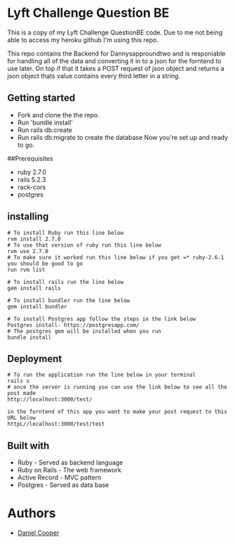 # Lyft Challenge Question BE
This is a copy of my Lyft Challenge QuestionBE code. Due to me not being able to access my heroku github I'm using this repo. 

This repo contains the Backend for Dannysapproundtwo and is responiable for handling all of the data and converting it in to a json for the forntend to use later. On top if that it takes a POST request of json object and returns a json object thats value contains every third letter in a string.

## Getting started
* Fork and clone the the repo.
* Run 'bundle install'
* Run rails db:create
* Run rails db:migrate to create the database
Now you're set up and ready to go.

##Prerequisites
* ruby 2.7.0
* rails 5.2.3
* rack-cors
* postgres

## installing

```
# To install Ruby run this line below
rvm install 2.7.0
# To use that version of ruby run this line below
rvm use 2.7.0
# To make sure it worked run this line below if you get =* ruby-2.6.1 you should be good to go
run rvm list 
```
```
# To install rails run the line below
gem install rails
```
```
# To install bundler run the line below
gem install bundler
```
```
# To install Postgres app follow the steps in the link below
Postgres install- https://postgresapp.com/
# The postgres gem will be installed when you run 
bundle install
```
## Deployment
```
# To run the application run the line below in your terminal 
rails s
# once the server is running you can use the link below to see all the post made
http://localhost:3000/test/

in the forntend of this app you want to make your post request to this URL below
httpL//localhost:3000/test/test
```
## Built with 

* Ruby - Served as backend language
* Ruby on Rails - The web framework
* Active Record - MVC pattern
* Postgres - Served as data base

# Authors 
* [Daniel Cooper](https://github.com/DannyCoop)
